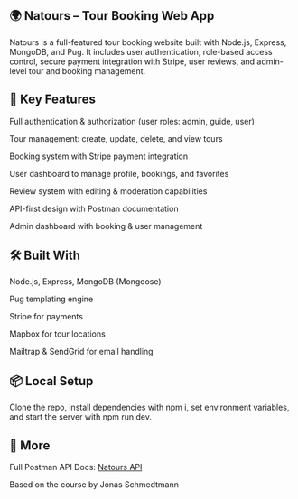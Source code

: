 ## 🌍 Natours – Tour Booking Web App
Natours is a full-featured tour booking website built with Node.js, Express, MongoDB, and Pug. It includes user authentication, role-based access control, secure payment integration with Stripe, user reviews, and admin-level tour and booking management.

## 🔑 Key Features
Full authentication & authorization (user roles: admin, guide, user)

Tour management: create, update, delete, and view tours

Booking system with Stripe payment integration

User dashboard to manage profile, bookings, and favorites

Review system with editing & moderation capabilities

API-first design with Postman documentation

Admin dashboard with booking & user management

## 🛠️ Built With
Node.js, Express, MongoDB (Mongoose)

Pug templating engine

Stripe for payments

Mapbox for tour locations

Mailtrap & SendGrid for email handling

## 📦 Local Setup
Clone the repo, install dependencies with npm i, set environment variables, and start the server with npm run dev.

## 📘 More
Full Postman API Docs: [Natours API](https://documenter.getpostman.com/view/8893042/SW7c37V6)

Based on the course by Jonas Schmedtmann
